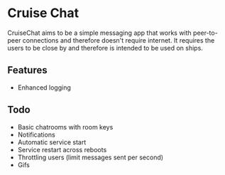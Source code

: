 # Cruise Chat

CruiseChat aims to be a simple messaging app that works with peer-to-peer connections and therefore doesn't require internet. It requires the users to be close by and therefore is intended to be used on ships.

## Features

- Enhanced logging

## Todo

- Basic chatrooms with room keys
- Notifications
- Automatic service start
- Service restart across reboots
- Throttling users (limit messages sent per second)
- Gifs
